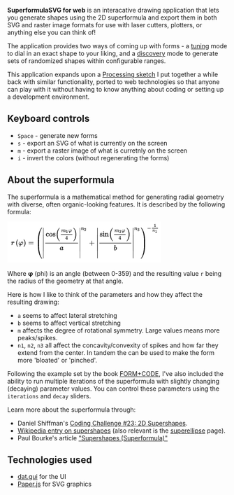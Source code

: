 __SuperformulaSVG for web__ is an interacative drawing application that lets you generate shapes using the 2D superformula and export them in both SVG and raster image formats for use with laser cutters, plotters, or anything else you can think of!

The application provides two ways of coming up with forms - a <u>tuning</u> mode to dial in an exact shape to your liking, and a <u>discovery</u> mode to generate sets of randomized shapes within configurable ranges.

This application expands upon a [Processing sketch](https://github.com/jasonwebb/SuperformulaSVG) I put together a while back with similar functionality, ported to web technologies so that anyone can play with it without having to know anything about coding or setting up a development environment.

## Keyboard controls

* `Space` - generate new forms
* `s` - export an SVG of what is currently on the screen
* `m` - export a raster image of what is curretnly on the screen
* `i` - invert the colors (without regenerating the forms)

## About the superformula

The superformula is a mathematical method for generating radial geometry with diverse, often organic-looking features. It is described by the following formula:

![Superformula equation](docs/superformula-equation.png)

Where __&phi;__ (phi) is an angle (between 0-359) and the resulting value `r` being the radius of the geometry at that angle.

Here is how I like to think of the parameters and how they affect the resulting drawing:
* `a` seems to affect lateral stretching
* `b` seems to affect vertical stretching
* `m` affects the degree of rotational symmetry. Large values means more peaks/spikes.
* `n1`, `n2`, `n3` all affect the concavity/convexity of spikes and how far they extend from the center. In tandem the can be used to make the form more 'bloated' or 'pinched'.

Following the example set by the  book [FORM+CODE](http://formandcode.com/code-examples/visualize-superformula), I've also included the ability to run multiple iterations of the superformula with slightly changing (decaying) parameter values. You can control these parameters using the `iterations` and `decay` sliders.

Learn more about the superformula through:
* Daniel Shiffman's [Coding Challenge #23: 2D Supershapes](https://www.youtube.com/watch?v=ksRoh-10lak).
* [Wikipedia entry on supershapes](https://en.wikipedia.org/wiki/Superformula) (also relevant is the [superellipse](https://en.wikipedia.org/wiki/Superellipse) page).
* Paul Bourke's article ["Supershapes (Superformula)"](http://paulbourke.net/geometry/supershape/)

## Technologies used
* [dat.gui](https://github.com/dataarts/dat.gui) for the UI
* [Paper.js](http://paperjs.org/) for SVG graphics